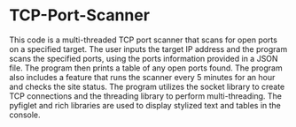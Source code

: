 # TCP-Port-Scanner
This code is a multi-threaded TCP port scanner that scans for open ports on a specified target. The user 
inputs the target IP address and the program scans the specified ports, using the ports information provided in a JSON file. 
The program then prints a table of any open ports found. The program also includes a feature that runs the scanner every 
5 minutes for an hour and checks the site status. The program utilizes the socket library to create TCP connections and the 
threading library to perform multi-threading. The pyfiglet and rich libraries are used to display stylized text and tables in 
the console. 
